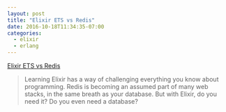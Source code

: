 ```yaml
---
layout: post
title: "Elixir ETS vs Redis"
date: 2016-10-18T11:34:35-07:00
categories:
  - elixir
  - erlang
---
```


[Elixir ETS vs Redis](https://blog.codeship.com/elixir-ets-vs-redis/)

> Learning Elixir has a way of challenging everything you know about programming. Redis is becoming an assumed part of many web stacks, in the same breath as your database. But with Elixir, do you need it? Do you even need a database?
